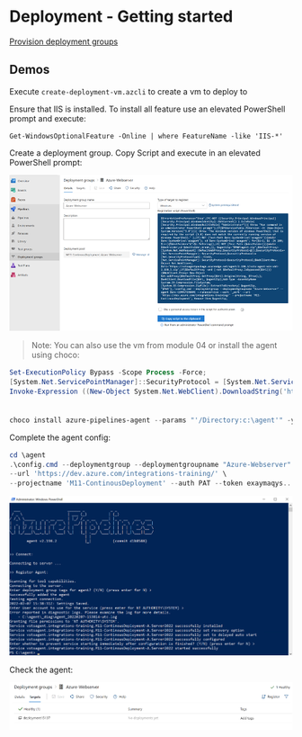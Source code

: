 # Deployment - Getting started

[Provision deployment groups](https://docs.microsoft.com/en-us/azure/devops/pipelines/process/deployment-jobs?view=azure-devops)


## Demos

Execute `create-deployment-vm.azcli` to create a vm to deploy to

Ensure that IIS is installed. To install all feature use an elevated PowerShell prompt and execute:

```
Get-WindowsOptionalFeature -Online | where FeatureName -like 'IIS-*'
```

Create a deployment group. Copy Script and execute in an elevated PowerShell prompt:

![create-deployment-grp](_images/create-deployment-grp.png)

>Note: You can also use the vm from module 04 or install the agent using choco:

```powershell
Set-ExecutionPolicy Bypass -Scope Process -Force; 
[System.Net.ServicePointManager]::SecurityProtocol = [System.Net.ServicePointManager]::SecurityProtocol -bor 3072; 
Invoke-Expression ((New-Object System.Net.WebClient).DownloadString('https://chocolatey.org/install.ps1'))


choco install azure-pipelines-agent --params "'/Directory:c:\agent'" -y
```

Complete the agent config:

```PowerShell
cd \agent
.\config.cmd --deploymentgroup --deploymentgroupname "Azure-Webserver" --agent $env:COMPUTERNAME --runasservice --work '_work' \
--url 'https://dev.azure.com/integrations-training/' \
--projectname 'M11-ContinousDeployment' --auth PAT --token exaymaqys....
```

![config-agent](_images/config-agent.png)

Check the agent:

![check-targets](_images/check-targets.png)
